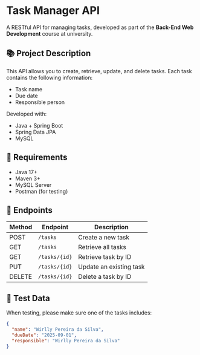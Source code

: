 # Task Manager API

A RESTful API for managing tasks, developed as part of the **Back-End Web Development** course at university.

## 📚 Project Description

This API allows you to create, retrieve, update, and delete tasks. Each task contains the following information:

- Task name
- Due date
- Responsible person

Developed with:
- Java + Spring Boot
- Spring Data JPA
- MySQL

## 📌 Requirements

- Java 17+
- Maven 3+
- MySQL Server
- Postman (for testing)

## 🚀 Endpoints

| Method | Endpoint           | Description             |
|--------|--------------------|-------------------------|
| POST   | `/tasks`           | Create a new task       |
| GET    | `/tasks`           | Retrieve all tasks      |
| GET    | `/tasks/{id}`      | Retrieve task by ID     |
| PUT    | `/tasks/{id}`      | Update an existing task |
| DELETE | `/tasks/{id}`      | Delete a task by ID     |

## 🧪 Test Data

When testing, please make sure one of the tasks includes:

```json
{
  "name": "Wirlly Pereira da Silva",
  "dueDate": "2025-09-01",
  "responsible": "Wirlly Pereira da Silva"
}
